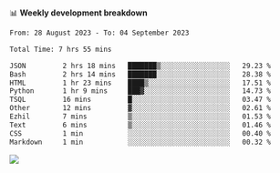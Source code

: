 📊 **Weekly development breakdown**
<!--START_SECTION:waka-->

```txt
From: 28 August 2023 - To: 04 September 2023

Total Time: 7 hrs 55 mins

JSON         2 hrs 18 mins   ███████▒░░░░░░░░░░░░░░░░░   29.23 %
Bash         2 hrs 14 mins   ███████░░░░░░░░░░░░░░░░░░   28.38 %
HTML         1 hr 23 mins    ████▒░░░░░░░░░░░░░░░░░░░░   17.51 %
Python       1 hr 9 mins     ███▓░░░░░░░░░░░░░░░░░░░░░   14.73 %
TSQL         16 mins         █░░░░░░░░░░░░░░░░░░░░░░░░   03.47 %
Other        12 mins         ▓░░░░░░░░░░░░░░░░░░░░░░░░   02.61 %
Ezhil        7 mins          ▒░░░░░░░░░░░░░░░░░░░░░░░░   01.53 %
Text         6 mins          ▒░░░░░░░░░░░░░░░░░░░░░░░░   01.46 %
CSS          1 min           ░░░░░░░░░░░░░░░░░░░░░░░░░   00.40 %
Markdown     1 min           ░░░░░░░░░░░░░░░░░░░░░░░░░   00.32 %
```

<!--END_SECTION:waka-->
![](https://komarev.com/ghpvc/?username=callanwu)
